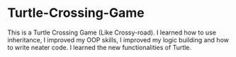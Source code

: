 # Turtle-Crossing-Game
This is a Turtle Crossing Game (Like Crossy-road). I learned how to use inheritance, I improved my OOP skills, I improved my logic building and how to write neater code. I learned the new functionalities of Turtle. 

